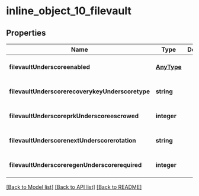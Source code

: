# inline_object_10_filevault

## Properties
Name | Type | Description | Notes
------------ | ------------- | ------------- | -------------
**filevaultUnderscoreenabled** | [**AnyType**](.md) |  | [optional] [default to null]
**filevaultUnderscorerecoverykeyUnderscoretype** | **string** |  | [optional] [default to null]
**filevaultUnderscoreprkUnderscoreescrowed** | **integer** |  | [optional] [default to null]
**filevaultUnderscorenextUnderscorerotation** | **string** |  | [optional] [default to null]
**filevaultUnderscoreregenUnderscorerequired** | **integer** |  | [optional] [default to null]

[[Back to Model list]](../README.md#documentation-for-models) [[Back to API list]](../README.md#documentation-for-api-endpoints) [[Back to README]](../README.md)


